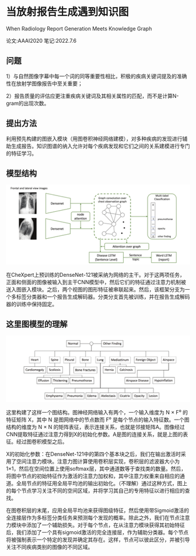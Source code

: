 # 当放射报告生成遇到知识图

When Radiology Report Generation Meets Knowledge Graph

论文:AAAI2020  笔记:2022.7.6

## 问题

1）与自然图像字幕中每一个词的同等重要性相比，积极的疾病关键词提及的准确性在放射学图像报告中至关重要；

2）报告质量的评估应更注重疾病关键词及其相关属性的匹配，而不是计算N-gram的出现次数。

## 提出方法

利用预先构建的图嵌入模块（用图卷积神经网络建模），对多种疾病的发现进行辅助生成报告。知识图谱的纳入允许对每个疾病发现和它们之间的关系建模进行专门的特征学习。

## 模型结构

![image-20220706101019180](../image/image-20220706101019180.png)

在CheXpert上预训练的DenseNet-121被采纳为网络的主干。对于这两项任务，正面和侧面的图像被输入到主干CNN模型中，然后它们的特征通过注意力机制被送入图嵌入模块。之后，两个视图的图形特征被串联起来。然后，该框架分支为一个多标签分类器和一个报告生成解码器。分类分支首先被训练，并在报告生成解码器的训练中保持固定。

## 这里图模型的理解

<img src="../image/image-20220706210959721.png" alt="image-20220706210959721" style="zoom:67%;" />

这里构建了这样一个图结构。图神经网络输入有两个，一个输入维度为 N × F⁰ 的特征矩阵 X，其中 N 是图网络中的节点数而 F⁰ 是每个节点的输入特征数。一个图结构的维度为 N × N 的矩阵表征，表示连接关系，也就是邻接矩阵A。图像经过CNN提取特征通过注意力得到X的初始化参数。A是图的连接关系，就是上图的表征。经过图卷积模型之后。

X的初始化参数：在DenseNet-121中的第四个基本块之后，我们在输出激活时采用了空间注意力模块。注意力图计算使用卷积层实现，卷积层的滤波器大小为1×1，然后在空间位置上使用softmax层，其中通道数等于查找类的数量。然后，将图中节点的初始特征作为激活的注意力加权和，其中注意力权重来自相应的通道。全局节点的特征用全局平均池的输出初始化。（不理解）通过这种方式，图上的每个节点学习关注不同的空间区域，并将学习其自己的专用特征以进行相应的查找。

在图卷积层的末尾，应用全局平均池来获得图级特征，然后使用带Sigmoid激活的全连接层作为多标签分类任务来预测每个发现的概率。除此之外，我们在节点注意力模块中添加了一个辅助损失。对于每个节点，在从注意力模块获得其初始特征后，我们添加了一个具有sigmoid激活的完全连接层，作为辅助分类器。每个节点将被强制表示一个特定的发现并确定其存在。这样，节点可以彼此区分，并被引导关注不同疾病类别的图像的不同区域。

